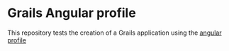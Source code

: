 # Grails Angular profile 

This repository tests the creation of a Grails application using the [angular profile](https://github.com/grails-profiles/angular)

